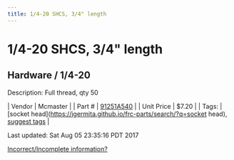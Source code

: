 ```yaml
---
title: 1/4-20 SHCS, 3/4" length
---
```


# 1/4-20 SHCS, 3/4" length
## Hardware / 1/4-20
Description: 	Full thread, qty 50 

| Vendor | Mcmaster | 
| Part # | [91251A540](https://www.mcmaster.com/#91251A540) | 
| Unit Price | $7.20 | 
| Tags: | [socket head](https://jgermita.github.io/frc-parts/search/?q=socket head), [suggest tags](https://docs.google.com/forms/d/e/1FAIpQLSeWyY8v3RgOty-MyWmh9U0iivNYN_molChYyS-0U-o-kOAv_g/viewform) | 

Last updated: Sat Aug 05 23:35:16 PDT 2017

 [Incorrect/Incomplete information?](https://docs.google.com/forms/d/e/1FAIpQLSeWyY8v3RgOty-MyWmh9U0iivNYN_molChYyS-0U-o-kOAv_g/viewform)